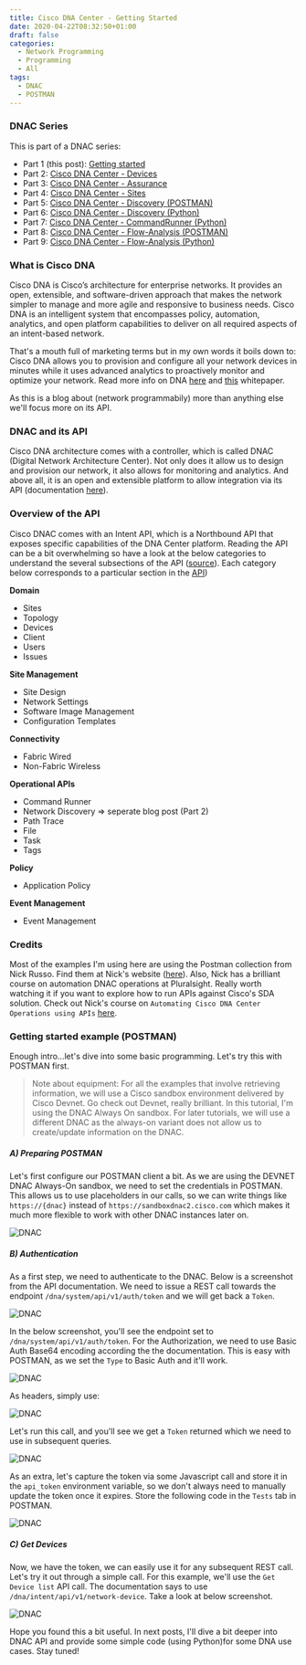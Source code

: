 ```yaml
---
title: Cisco DNA Center - Getting Started
date: 2020-04-22T08:32:50+01:00
draft: false
categories:
  - Network Programming
  - Programming
  - All
tags:
  - DNAC
  - POSTMAN
---
```

### DNAC Series

This is part of a DNAC series:

- Part 1 (this post): [Getting started](https://blog.wimwauters.com/networkprogrammability/2020-04-22_dnac_part1_gettingstarted/)
- Part 2: [Cisco DNA Center - Devices](https://blog.wimwauters.com/networkprogrammability/2020-04-24_dnac_part2_pythonrequests/)
- Part 3: [Cisco DNA Center - Assurance](https://blog.wimwauters.com/networkprogrammability/2020-04-25_dnac_part3_pythonrequests/)
- Part 4: [Cisco DNA Center - Sites](https://blog.wimwauters.com/networkprogrammability/2020-04-27_dnac_part3_pythonrequests/)
- Part 5: [Cisco DNA Center - Discovery (POSTMAN)](https://blog.wimwauters.com/networkprogrammability/2020-04-29_dnac_part5_postman_networkdiscovery/)
- Part 6: [Cisco DNA Center - Discovery (Python)](https://blog.wimwauters.com/networkprogrammability/2020-05-01_dnac_part6_pythonrequests/)
- Part 7: [Cisco DNA Center - CommandRunner (Python)](https://blog.wimwauters.com/networkprogrammability/2020-05-02_dnac_part7_pythonrequests/)
- Part 8: [Cisco DNA Center - Flow-Analysis (POSTMAN)](https://blog.wimwauters.com/networkprogrammability/2020-05-03_dnac_part8_postman_flowanalysis/)
- Part 9: [Cisco DNA Center - Flow-Analysis (Python)](https://blog.wimwauters.com/networkprogrammability/2020-05-04_dnac_part9_pythonrequests_flowanalysis/)

### What is Cisco DNA

Cisco DNA is Cisco’s architecture for enterprise networks. It provides an open, extensible, and software-driven approach that makes the network simpler to manage and more agile and responsive to business needs. Cisco DNA is an intelligent system that encompasses policy, automation, analytics, and open platform capabilities to deliver on all required aspects of an intent-based network.

That's a mouth full of marketing terms but in my own words it boils down to: Cisco DNA allows you to provision and configure all your network devices in minutes while it uses advanced analytics to proactively monitor and optimize your network. Read more info on DNA [here](https://www.cisco.com/c/en/us/solutions/collateral/enterprise-networks/cisco-digital-network-architecture/nb-06-cisco-dna-soln-ovw-cte-en.html) and [this](https://www.cisco.com/c/dam/global/ru_kz/solutions/enterprise-networks/digital-network-architecture/pdf/white-paper-c11-736842.pdf) whitepaper.

As this is a blog about (network programmabily) more than anything else we'll focus more on its API.

### DNAC and its API

Cisco DNA architecture comes with a controller, which is called DNAC (Digital Network Architecture Center). Not only does it allow us to design and provision our network, it also allows for monitoring and analytics. And above all, it is an open and extensible platform to allow integration via its API (documentation [here](https://developer.cisco.com/docs/dna-center/api/1-3-3-x/)).

### Overview of the API

Cisco DNAC comes with an Intent API, which is a Northbound API that exposes specific capabilities of the DNA Center platform. Reading the API can be a bit overwhelming so have a look at the below categories to understand the several subsections of the API ([source](https://developer.cisco.com/docs/dna-center/#!cisco-dna-center-platform-overview/intent-api-northbound)). Each category below corresponds to a particular section in the [API](https://developer.cisco.com/docs/dna-center/api/1-3-3-x/))
 
**Domain**
- Sites 
- Topology
- Devices
- Client
- Users
- Issues

**Site Management**
- Site Design
- Network Settings
- Software Image Management
- Configuration Templates

**Connectivity**
- Fabric Wired
- Non-Fabric Wireless

**Operational APIs**
- Command Runner
- Network Discovery => seperate blog post (Part 2)
- Path Trace
- File
- Task
- Tags

**Policy**
- Application Policy

**Event Management**
- Event Management

### Credits

Most of the examples I'm using here are using the Postman collection from Nick Russo. Find them at Nick's website ([here](http://njrusmc.net/jobaid/jobaid.html)). Also, Nick has a brilliant course on automation DNAC operations at Pluralsight. Really worth watching it if you want to explore how to run APIs against Cisco's SDA solution. Check out Nick's course on `Automating Cisco DNA Center Operations using APIs` [here](https://app.pluralsight.com/library/courses/automating-cisco-dna-center-operations-using-apis/table-of-contents).

### Getting started example (POSTMAN)

Enough intro...let's dive into some basic programming. Let's try this with POSTMAN first. 

> Note about equipment: For all the examples that involve retrieving information, we will use a Cisco sandbox environment delivered by Cisco Devnet. Go check out Devnet, really brilliant. In this tutorial, I'm using the DNAC Always On sandbox. For later tutorials, we will use a different DNAC as the always-on variant does not allow us to create/update information on the DNAC.

##### A) Preparing POSTMAN

Let's first configure our POSTMAN client a bit. As we are using the DEVNET DNAC Always-On sandbox, we need to set the credentials in POSTMAN. This allows us to use placeholders in our calls, so we can write things like `https://{dnac}` instead of `https://sandboxdnac2.cisco.com` which makes it much more flexible to work with other DNAC instances later on.

![DNAC](/images/2020-04-22-5.png)

##### B) Authentication

As a first step, we need to authenticate to the DNAC. Below is a screenshot from the API documentation. We need to issue a REST call towards the endpoint `/dna/system/api/v1/auth/token` and we will get back a `Token`.

![DNAC](/images/2020-04-22-1.png)

In the below screenshot, you'll see the endpoint set to `/dna/system/api/v1/auth/token`. For the Authorization, we need to use Basic Auth Base64 encoding according the the documentation. This is easy with POSTMAN, as we set the `Type` to Basic Auth and it'll work.

![DNAC](/images/2020-04-22-2.png)

As headers, simply use:

![DNAC](/images/2020-04-22-3.png)

Let's run this call, and you'll see we get a `Token` returned which we need to use in subsequent queries.

![DNAC](/images/2020-04-22-4.png)

As an extra, let's capture the token via some Javascript call and store it in the `api_token` environment variable, so we don't always need to manually update the token once it expires. Store the following code in the `Tests` tab in POSTMAN.

![DNAC](/images/2020-04-22-6.png)

##### C) Get Devices
Now, we have the token, we can easily use it for any subsequent REST call. Let's try it out through a simple call. For this example, we'll use the `Get Device list` API call. The documentation says to use `/dna/intent/api/v1/network-device`. Take a look at below screenshot.

![DNAC](/images/2020-04-22-7.png)


Hope you found this a bit useful. In next posts, I'll dive a bit deeper into DNAC API and provide some simple code (using Python)for some DNA use cases. Stay tuned!